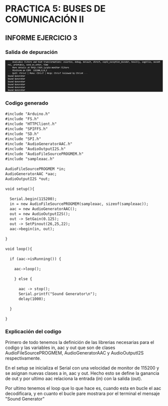 # PRACTICA 5: BUSES DE COMUNICACIÓN II

## INFORME EJERCICIO 3

### Salida de depuración

<!--Images-->

![Terminal](Terminal.jpg)


### Codigo generado

```
#include "Arduino.h"
#include "FS.h"
#include "HTTPClient.h"
#include "SPIFFS.h"
#include "SD.h"
#include "SPI.h"
#include "AudioGeneratorAAC.h"
#include "AudioOutputI2S.h"
#include "AudioFileSourcePROGMEM.h"
#include "sampleaac.h"

AudioFileSourcePROGMEM *in;
AudioGeneratorAAC *aac;
AudioOutputI2S *out;

void setup(){

  Serial.begin(115200);
  in = new AudioFileSourcePROGMEM(sampleaac, sizeof(sampleaac));
  aac = new AudioGeneratorAAC();
  out = new AudioOutputI2S();
  out -> SetGain(0.125);
  out -> SetPinout(26,25,22);
  aac->begin(in, out);

}

void loop(){

  if (aac->isRunning()) {

    aac->loop();

    } else {

      aac -> stop();
      Serial.printf("Sound Generator\n");
      delay(1000);

  }

}
``` 

### Explicación del codigo

Primero de todo tenemos la definición de las librerias necesarias para el codigo y las variables in, aac y out que son de clases AudioFileSourcePROGMEM, AudioGeneratorAAC y AudioOutputI2S respectivamente.

En el setup se inicializa el Serial con una velocidad de monitor de 115200 y se asignan nuevas clases a in, aac y out. Hecho esto se define la ganancia de out y por ultimo aac relaciona la entrada (in) con la salida (out).

Por ultimo tenemos el loop que lo que hace es, cuando esta en bucle el aac decodificara, y en cuanto el bucle pare mostrara por el terminal el mensaje "Sound Generator"